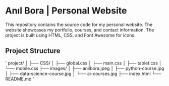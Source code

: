 # Anıl Bora | Personal Website

This repository contains the source code for my personal website. The website showcases my portfolio, courses, and contact information. The project is built using HTML, CSS, and Font Awesome for icons.

## Project Structure

'
project/
│
├── CSS/
│ ├── global.css
│ ├── main.css
│ ├── tablet.css
│ └── mobile.css
├── images/
│ ├── anilbora.jpeg
│ ├── python-course.jpg
│ ├── data-science-course.jpg
│ └── ai-courses.jpg
├── index.html
└── README.md
'
